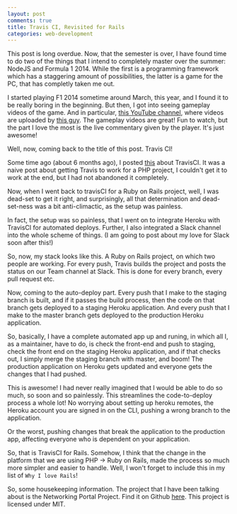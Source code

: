 ```yaml
---
layout: post
comments: true
title: Travis CI, Revisited for Rails
categories: web-development
---
```


This post is long overdue. Now, that the semester is over, I have found time to do two of the things that I intend to completely master over the summer: NodeJS and Formula 1 2014. While the first is a programming framework which has a staggering amount of possibilities, the latter is a game for the PC, that has completly taken me out.

I started playing F1 2014 sometime around March, this year, and I found it to be really boring in the beginning. But then, I got into seeing gameplay videos of the game. And in particular, [this YouTube channel](https://www.youtube.com/user/tiametmarduk1), where videos are uploaded by [this guy](https://www.twitter.com/tiametmarduk). The gameplay videos are great! Fun to watch, but the part I love the most is the live commentary given by the player. It's just awesome!

Well, now, coming back to the title of this post. Travis CI!

Some time ago (about 6 months ago), I posted [this](http://icyflame.github.io/blog/web-development/2014/09/28/cracking-travis-ci/) about TravisCI. It was a naive post about getting Travis to work for a PHP project, I couldn't get it to work at the end, but I had not abandoned it completely.

Now, when I went back to travisCI for a Ruby on Rails project, well, I was dead-set to get it right, and surprisingly, all that determination and dead-set-ness was a bit anti-climactic, as the setup was painless. 

In fact, the setup was so painless, that I went on to integrate Heroku with TravisCI for automated deploys. Further, I also integrated a Slack channel into the whole scheme of things. (I am going to post about my love for Slack soon after this!)

So, now, my stack looks like this. A Ruby on Rails project, on which two people are working. For every push, Travis builds the project and posts the status on our Team channel at Slack. This is done for every branch, every pull request etc.

Now, coming to the auto-deploy part. Every push that I make to the staging branch is built, and if it passes the build process, then the code on that branch gets deployed to a staging Heroku application. And every push that I make to the master branch gets deployed to the production Heroku application.

So, basically, I have a complete automated app up and runing, in which all I, as a maintainer, have to do, is check the front-end and push to staging, check the front end on the staging Heroku application, and if that checks out, I simply merge the staging branch with master, and boom! The production application on Heroku gets updated and everyone gets the changes that I had pushed.

This is awesome! I had never really imagined that I would be able to do so much, so soon and so painlessly. This streamlines the code-to-deploy process a whole lot! No worrying about setting up heroku remotes, the Heroku account you are signed in on the CLI, pushing a wrong branch to the application.

Or the worst, pushing changes that break the application to the production app, affecting everyone who is dependent on your application.

So, that is TravisCI for Rails. Somehow, I think that the change in the platform that we are using PHP -> Ruby on Rails, made the process so much more simpler and easier to handle. Well, I won't forget to include this in my list of `Why I love Rails`!

So, some housekeeping information. The project that I have been talking about is the Networking Portal Project. Find it on Github [here](http://github.com/icyflame/networking-rails). This project is licensed under MIT.
